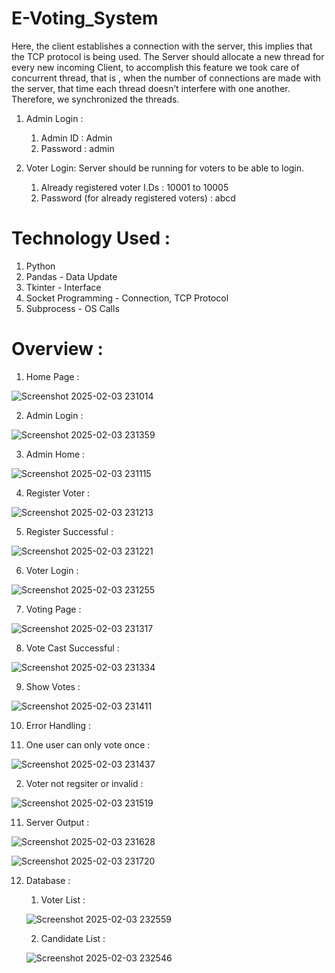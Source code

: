 # E-Voting_System
Here, the client establishes a connection with the server, this implies that the TCP protocol is being used. The Server should allocate a new thread for every new
incoming Client, to accomplish this feature we took care of concurrent thread, that is , when the number of connections are made with the server, that time each
thread doesn’t interfere with one another. Therefore, we synchronized the threads.
1. Admin Login :
   1. Admin ID : Admin
   2. Password : admin

2. Voter Login: Server should be running for voters to be able to login.
   1. Already registered voter I.Ds : 10001 to 10005
   2. Password (for already registered voters) : abcd

# Technology Used :
1. Python
2. Pandas - Data Update
3. Tkinter - Interface
4. Socket Programming - Connection, TCP Protocol
5. Subprocess - OS Calls

# Overview :
1. Home Page :

![Screenshot 2025-02-03 231014](https://github.com/user-attachments/assets/fd2e6408-ac79-43cb-a775-b13e07b1f8ae)

2. Admin Login :

![Screenshot 2025-02-03 231359](https://github.com/user-attachments/assets/3c6fe602-2df6-429b-bdc8-b95c6d188b76)

3. Admin Home :

![Screenshot 2025-02-03 231115](https://github.com/user-attachments/assets/075b5e1f-1e04-44a2-bb63-f937f1a39642)

4. Register Voter :

![Screenshot 2025-02-03 231213](https://github.com/user-attachments/assets/b40aba90-53b1-4c4a-8cf8-4fbf3faead8c)

5. Register Successful :

![Screenshot 2025-02-03 231221](https://github.com/user-attachments/assets/87a0d9b8-5521-48e3-8900-9843a8b4cbb0)

6. Voter Login :

![Screenshot 2025-02-03 231255](https://github.com/user-attachments/assets/2ecbaeba-2481-4b4c-88e4-35cd8cdd369a)

7. Voting Page :

![Screenshot 2025-02-03 231317](https://github.com/user-attachments/assets/8ca85bb3-ba5c-439f-a5ac-7dafc588f242)

8. Vote Cast Successful :

![Screenshot 2025-02-03 231334](https://github.com/user-attachments/assets/8230a325-ae62-4949-bd16-4a1283aad7e8)

9. Show Votes :

![Screenshot 2025-02-03 231411](https://github.com/user-attachments/assets/d8f0bb6d-03f2-4b44-bcb4-f3e8659253bb)

10. Error Handling :

   1. One user can only vote once :

   ![Screenshot 2025-02-03 231437](https://github.com/user-attachments/assets/679a4076-e2f2-40c2-a058-f714cd24f332)
   
   2. Voter not regsiter or invalid :

   ![Screenshot 2025-02-03 231519](https://github.com/user-attachments/assets/a5832afc-7a57-497a-bf67-97baded5472e)

11. Server Output :

![Screenshot 2025-02-03 231628](https://github.com/user-attachments/assets/15d8a4c4-2e6f-46fb-b05f-978b5f9e0dc8)

![Screenshot 2025-02-03 231720](https://github.com/user-attachments/assets/db657829-136f-4bd8-aa50-903f11c136a6)

12. Database :
    
    1. Voter List :

    ![Screenshot 2025-02-03 232559](https://github.com/user-attachments/assets/7beceaa5-5dac-4f1b-99de-14d4801dae43)

    2. Candidate List :

    ![Screenshot 2025-02-03 232546](https://github.com/user-attachments/assets/ae62b9c4-7ec2-47e3-9873-61d94bc61d42)

